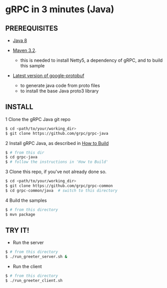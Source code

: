 gRPC in 3 minutes (Java)
========================

PREREQUISITES
-------------

- [Java 8](http://docs.oracle.com/javase/8/docs/technotes/guides/install/install_overview.html)

- [Maven 3.2](http://maven.apache.org/users/index.html).
  - this is needed to install Netty5, a dependency of gRPC, and to build this sample

- [Latest version of google-protobuf](https://github.com/google/protobuf/tree/master/java)
  - to generate java code from proto files
  - to install the base Java proto3 library


INSTALL
-------

1 Clone the gRPC Java git repo
```sh
$ cd <path/to/your/working_dir>
$ git clone https://github.com/grpc/grpc-java
```

2 Install gRPC Java, as described in [How to Build](https://github.com/grpc/grpc-java#how-to-build)
```sh
$ # from this dir
$ cd grpc-java
$ # follow the instructions in 'How to Build'
```

3 Clone this repo, if you've not already done so.
```sh
$ cd <path/to/your/working_dir>
$ git clone https://github.com/grpc/grpc-common
$ cd grpc-common/java  # switch to this directory
```

4 Build the samples
```sh
$ # from this directory
$ mvn package
```

TRY IT!
-------

- Run the server
```sh
$ # from this directory
$ ./run_greeter_server.sh &
```

- Run the client
```sh
$ # from this directory
$ ./run_greeter_client.sh
```
